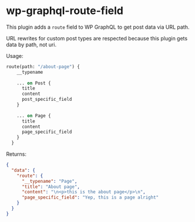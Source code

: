 # wp-graphql-route-field

This plugin adds a `route` field to WP GraphQL to get post data via URL path.

URL rewrites for custom post types are respected because this plugin gets data by path, not uri.

Usage:

```graphql
route(path: "/about-page") {
    __typename
    
    ... on Post {
      title
      content
      post_specific_field
    }
    
    ... on Page {
      title
      content
      page_specific_field
    }
  } 
```

Returns:

```json
{
  "data": {
    "route": {
      "__typename": "Page",
      "title": "About page",
      "content": "\n<p>this is the about page</p>\n",
      "page_specific_field": "Yep, this is a page alright"
    }
  }
}
```
